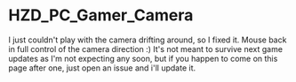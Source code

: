 # HZD_PC_Gamer_Camera
I just couldn't play with the camera drifting around, so I fixed it. Mouse back in full control of the camera direction :)
It's not meant to survive next game updates as I'm not expecting any soon, but if you happen to come on this page after one, just open an issue and i'll update it.
